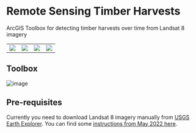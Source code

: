 # Remote Sensing Timber Harvests

ArcGIS Toolbox for detecting timber harvests over time from Landsat 8 imagery

<table>
  <tr>
    <td><img src="https://user-images.githubusercontent.com/158175/111900399-a5fde100-89ef-11eb-97e1-200ef44bf63e.png" /></td>
    <td><img src="https://user-images.githubusercontent.com/158175/111900690-34269700-89f1-11eb-8daf-d3acda68eef8.png" /></td>
    <td><img src="https://user-images.githubusercontent.com/158175/111900423-c0d05580-89ef-11eb-8555-fdbddb7ef8a8.png" /></td>
    <td><img src="https://user-images.githubusercontent.com/158175/111900703-4e607500-89f1-11eb-9d95-d1c22a8d86a9.png" /></td>
  </tr>
</table>
  

## Toolbox

![image](https://user-images.githubusercontent.com/158175/111900522-4522d880-89f0-11eb-99b5-5694ba6469f9.png)

## Pre-requisites

Currently you need to download Landsat 8 imagery manually from [USGS Earth Explorer](https://earthexplorer.usgs.gov/). You can find some [instructions from May 2022 here](https://gisgeography.com/usgs-earth-explorer-download-free-landsat-imagery/).


